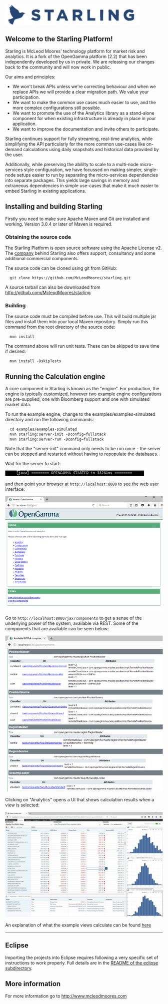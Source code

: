![Starling](https://github.com/McLeodMoores/starling/raw/mcleodmoores/starling-inline.png)

Welcome to the Starling Platform!
---------------------------------
Starling is McLeod Moores' technology platform for market risk and analytics.
It is a fork of the OpenGamma platform (2.2) that has been independently 
developed by us in private.  We are releasing our changes back to the 
community and will now work in public.

Our aims and principles:
 * We won't break APIs unless we're correcting behaviour and when we replace
   APIs we will provide a clear migration path.  We value your participation.
 * We want to make the common use cases much easier to use, and the more 
   complex configurations still possible.
 * We want to promote the use of the Analytics library as a stand-alone 
   component for when existing infrastructure is already in place in your
   application.
 * We want to improve the documentation and invite others to participate.
   
Starling continues support for fully streaming, real-time analytics, while 
simplifying the API particularly for the more common use-cases like on-demand 
calculations using daily snapshots and historical data provided by the user.

Additionally, while preserving the abililty to scale to a multi-node micro-
services style configuration, we have focussed on making simpler, single-node
setups easier to run by separating the micro-services dependencies into 
separate packages.  This yields large savings in memory and extraneous 
dependencies in simple use-cases that make it much easier to embed Starling 
in existing applications.

Installing and building Starling
---------------------------------
Firstly you need to make sure Apache Maven and Git are installed and working.
Version 3.0.4 or later of Maven is required.

### Obtaining the source code

The Starling Platform is open source software using the Apache License v2.
The [company](http://www.mcleodmoores.com/) behind Starling also offers support,
consultancy and some additional commercial components.

The source code can be cloned using git from GitHub:
```
  git clone https://github.com/McLeodMoores/starling.git
```

A source tarball can also be downloaded from 
http://github.com/McleodMoores/starling

### Building

The source code must be compiled before use. This will build multiple jar
files and install them into your local Maven repository.
Simply run this command from the root directory of the source code:
```
  mvn install
```
The command above will run unit tests.
These can be skipped to save time if desired:
```
  mvn install -DskipTests
```


Running the Calculation engine
------------------------------
A core component in Starling is known as the "engine".
For production, the engine is typically customized, however two example engine
configurations are pre-supplied, one with Bloomberg support and one with
simulated market data.

To run the example engine, change to the examples/examples-simulated directory
and run the following commands:
```
  cd examples/examples-simulated
  mvn starling:server-init -Dconfig=fullstack
  mvn starling:server-run -Dconfig=fullstack
```

Note that the "server-init" command only needs to be run once - the server can
be stopped and restarted without having to repopulate the databases.

Wait for the server to start:

![Server startup](https://github.com/McLeodMoores/starling/blob/mcleodmoores/examples/examples-simulated/docs/images/example-server-startup.png)

and then point your browser at
`http://localhost:8080` to see the web user interface:

![UI landing page](https://github.com/McLeodMoores/starling/blob/mcleodmoores/examples/examples-simulated/docs/images/example-server-web-ui.png)

Go to `http://localhost:8080/jax/components` to get a sense of
the underlying power of the system, available via REST. Some of the components that are available can be seen below:

![Rest](https://github.com/McLeodMoores/starling/blob/mcleodmoores/examples/examples-simulated/docs/images/example-server-rest-interface.png)

Clicking on "Analytics" opens a UI that shows calculation results when a view is selected:

![Analytics results](https://github.com/McLeodMoores/starling/blob/mcleodmoores/examples/examples-simulated/docs/images/example-server-analytics-ui.png)

An explanation of what the example views calculate can be found 
[here](https://github.com/McLeodMoores/starling/blob/mcleodmoores/examples/examples-simulated/README.md)

___

Eclipse
-------
Importing the projects into Eclipse requires following a very specific set of
instructions to work properly.
Full details are in the [README of the eclipse subdirectory](https://github.com/McLeodMoores/starling/blob/mcleodmoores/eclipse/README.md).


More information
----------------
For more information go to http://www.mcleodmoores.com
